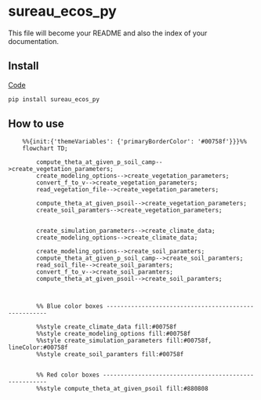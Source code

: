 # sureau_ecos_py


<!-- WARNING: THIS FILE WAS AUTOGENERATED! DO NOT EDIT! -->

This file will become your README and also the index of your
documentation.

## Install

[Code](https://cuddly-train-pg45gq96vww26wgv.github.dev/)

``` sh
pip install sureau_ecos_py
```

## How to use

``` mermaid
    %%{init:{'themeVariables': {'primaryBorderColor': '#00758f'}}}%%
    flowchart TD;

        compute_theta_at_given_p_soil_camp-->create_vegetation_parameters;
        create_modeling_options-->create_vegetation_parameters;
        convert_f_to_v-->create_vegetation_parameters;
        read_vegetation_file-->create_vegetation_parameters;

        compute_theta_at_given_psoil-->create_vegetation_parameters;
        create_soil_paramters-->create_vegetation_parameters;


        create_simulation_parameters-->create_climate_data;
        create_modeling_options-->create_climate_data;

        create_modeling_options-->create_soil_paramters;
        compute_theta_at_given_p_soil_camp-->create_soil_paramters;
        read_soil_file-->create_soil_paramters;
        convert_f_to_v-->create_soil_paramters;
        compute_theta_at_given_psoil-->create_soil_paramters;

        

        %% Blue color boxes -----------------------------------------------------

        %%style create_climate_data fill:#00758f
        %%style create_modeling_options fill:#00758f
        %%style create_simulation_parameters fill:#00758f, lineColor:#00758f
        %%style create_soil_paramters fill:#00758f


        %% Red color boxes ------------------------------------------------------
        %%style compute_theta_at_given_psoil fill:#880808

```
